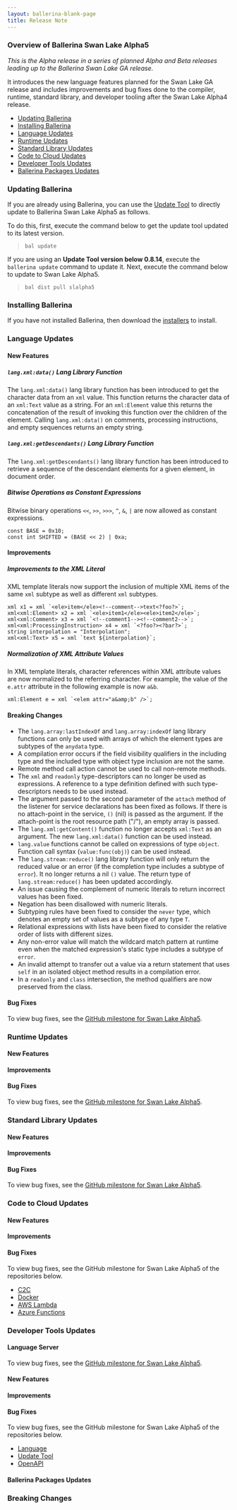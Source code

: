 ```yaml
---
layout: ballerina-blank-page
title: Release Note
---
```

### Overview of Ballerina Swan Lake Alpha5

<em>This is the <fifth> Alpha release in a series of planned Alpha and Beta releases leading up to the Ballerina Swan Lake GA release.</em> 

It introduces the new language features planned for the Swan Lake GA release and includes improvements and bug fixes done to the compiler, runtime, standard library, and developer tooling after the Swan Lake Alpha4 release.

- [Updating Ballerina](#updating-ballerina)
- [Installing Ballerina](#installing-ballerina)
- [Language Updates](#language-updates)
- [Runtime Updates](#runtime-updates)
- [Standard Library Updates](#standard-library-updates)
- [Code to Cloud Updates](#code-to-cloud-updates)
- [Developer Tools Updates](#developer-tools-updates)
- [Ballerina Packages Updates](ballerina-packages-updates)

### Updating Ballerina

If you are already using Ballerina, you can use the [Update Tool](/learn/tooling-guide/cli-tools/update-tool/) to directly update to Ballerina Swan Lake Alpha5 as follows. 

To do this, first, execute the command below to get the update tool updated to its latest version. 

> `bal update`

If you are using an **Update Tool version below 0.8.14**, execute the `ballerina update` command to update it. Next, execute the command below to update to Swan Lake Alpha5.

> `bal dist pull slalpha5`

### Installing Ballerina

If you have not installed Ballerina, then download the [installers](/downloads/#swanlake) to install.

### Language Updates

#### New Features

##### `lang.xml:data()` Lang Library Function

The `lang.xml:data()`  lang library function has been introduced to get the character data from an `xml` value. This function returns the character data of an `xml:Text` value as a string. For an `xml:Element` value this returns the concatenation of the result of invoking this function over the children of the element. Calling `lang.xml:data()` on comments, processing instructions, and empty sequences returns an empty string.

##### `lang.xml:getDescendants()` Lang Library Function

The `lang.xml:getDescendants()` lang library function has been introduced to retrieve a sequence of the descendant elements for a given element, in document order.

##### Bitwise Operations as Constant Expressions

Bitwise binary operations `<<`, `>>`, `>>>`, `^`, `&`, `|` are now allowed as constant expressions.

```ballerina
const BASE = 0x10;
const int SHIFTED = (BASE << 2) | 0xa;
```

#### Improvements

##### Improvements to the XML Literal

XML template literals now support the inclusion of multiple XML items of the same `xml` subtype as well as different `xml` subtypes.

```ballerina
xml x1 = xml `<ele>item</ele><!--comment-->text<?foo?>`;
xml<xml:Element> x2 = xml `<ele>item1</ele><ele>item2</ele>`;
xml<xml:Comment> x3 = xml `<!--comment1--><!--comment2-->`;
xml<xml:ProcessingInstruction> x4 = xml `<?foo?><?bar?>`;
string interpolation = "Interpolation";
xml<xml:Text> x5 = xml `text ${interpolation}`;
```

##### Normalization of XML Attribute Values
In XML template literals, character references within XML attribute values are now normalized to the referring character. For example, the value of the `e.attr` attribute in the following example is now `a&b`.

```ballerina
xml:Element e = xml `<elem attr="a&amp;b" />`;
```

#### Breaking Changes

- The `lang.array:lastIndexOf` and `lang.array:indexOf` lang library functions can only be used with arrays of which the element types are subtypes of the `anydata` type.
- A compilation error occurs if the field visibility qualifiers in the including type and the included type with object type inclusion are not the same.
- Remote method call action cannot be used to call non-remote methods.
- The `xml` and `readonly` type-descriptors can no longer be used as expressions. A reference to a type definition defined with such type-descriptors needs to be used instead.
- The argument passed to the second parameter of the `attach` method of the listener for service declarations has been fixed as follows. If there is no attach-point in the service, `()` (nil) is passed as the argument. If the attach-point is the root resource path ("/"), an empty array is passed.
- The `lang.xml:getContent()` function no longer accepts `xml:Text` as an argument. The new `lang.xml:data()` function can be used instead.
- `lang.value` functions cannot be called on expressions of type `object`. Function call syntax (`value:func(obj)`) can be used instead.
- The `lang.stream:reduce()` lang library function will only return the reduced value or an error (if the completion type includes a subtype of `error`). It no longer returns a nil `()` value. The return type of `lang.stream:reduce()` has been updated accordingly.
- An issue causing the complement of numeric literals to return incorrect values has been fixed.
- Negation has been disallowed with numeric literals.
- Subtyping rules have been fixed to consider the `never` type, which denotes an empty set of values as a subtype of any type `T`.
- Relational expressions with lists have been fixed to consider the relative order of lists with different sizes.
- Any non-error value will match the wildcard match pattern at runtime even when the matched expression's static type includes a subtype of `error`.
- An invalid attempt to transfer out a value via a return statement that uses `self` in an isolated object method results in a compilation error.
- In a `readonly` and `class` intersection, the method qualifiers are now preserved from the class.

#### Bug Fixes

To view bug fixes, see the [GitHub milestone for Swan Lake Alpha5](https://github.com/ballerina-platform/ballerina-lang/issues?q=is%3Aissue+is%3Aclosed+milestone%3A%22Ballerina+Swan+Lake+-+Alpha5%22+label%3AType%2FBug+label%3ATeam%2FCompilerFE).

### Runtime Updates

#### New Features

#### Improvements

#### Bug Fixes

To view bug fixes, see the [GitHub milestone for Swan Lake Alpha5](https://github.com/ballerina-platform/ballerina-lang/issues?q=is%3Aissue+is%3Aclosed+milestone%3A%22Ballerina+Swan+Lake+-+Alpha5%22+label%3AType%2FBug+label%3ATeam%2FjBallerina).

### Standard Library Updates

#### New Features

#### Improvements

#### Bug Fixes

To view bug fixes, see the [GitHub milestone for Swan Lake Alpha5](https://github.com/ballerina-platform/ballerina-standard-library/issues?q=is%3Aclosed+is%3Aissue+milestone%3A%22Swan+Lake+Alpha5%22+label%3AType%2FBug).

### Code to Cloud Updates

#### New Features

#### Improvements

#### Bug Fixes

To view bug fixes, see the GitHub milestone for Swan Lake Alpha5 of the repositories below.

- [C2C](https://github.com/ballerina-platform/module-ballerina-c2c/issues?q=is%3Aissue+is%3Aclosed+label%3AType%2FBug+milestone%3A%22Ballerina+Swan+Lake+-+Alpha5%22)
- [Docker](https://github.com/ballerina-platform/module-ballerina-docker/issues?q=is%3Aissue+is%3Aclosed+label%3AType%2FBug+milestone%3A%22Ballerina+Swan+Lake+-+Alpha5%22)
- [AWS Lambda](https://github.com/ballerina-platform/module-ballerinax-aws.lambda/issues?q=is%3Aissue+is%3Aclosed+label%3AType%2FBug+milestone%3A%22Ballerina+Swan+Lake+-+Alpha5%22)
- [Azure Functions](https://github.com/ballerina-platform/module-ballerinax-azure.functions/issues?q=is%3Aissue+is%3Aclosed+label%3AType%2FBug+milestone%3A%22Ballerina+Swan+Lake+-+Alpha5%22) 

### Developer Tools Updates

#### Language Server 

To view bug fixes, see the [GitHub milestone for Swan Lake Alpha5](https://github.com/ballerina-platform/ballerina-lang/issues?q=is%3Aissue+is%3Aclosed+milestone%3A%22Ballerina+Swan+Lake+-+Alpha5%22+label%3AType%2FBug+label%3ATeam%2FLanguageServer).

#### New Features

#### Improvements

#### Bug Fixes

To view bug fixes, see the GitHub milestone for Swan Lake Alpha5 of the repositories below.

- [Language](https://github.com/ballerina-platform/ballerina-lang/issues?q=is%3Aissue+is%3Aclosed+milestone%3A%22Ballerina+Swan+Lake+-+Alpha5%22+label%3AType%2FBug+label%3ATeam%2FDevTools)
- [Update Tool](https://github.com/ballerina-platform/ballerina-update-tool/issues?q=is%3Aissue+is%3Aclosed+label%3AType%2FBug+project%3Aballerina-platform%2F32)
- [OpenAPI](https://github.com/ballerina-platform/ballerina-openapi/issues?q=is%3Aissue+is%3Aclosed+label%3AType%2FBug+milestone%3A%22Ballerina+Swan+Lake+-+Alpha%22) 

#### Ballerina Packages Updates

### Breaking Changes
